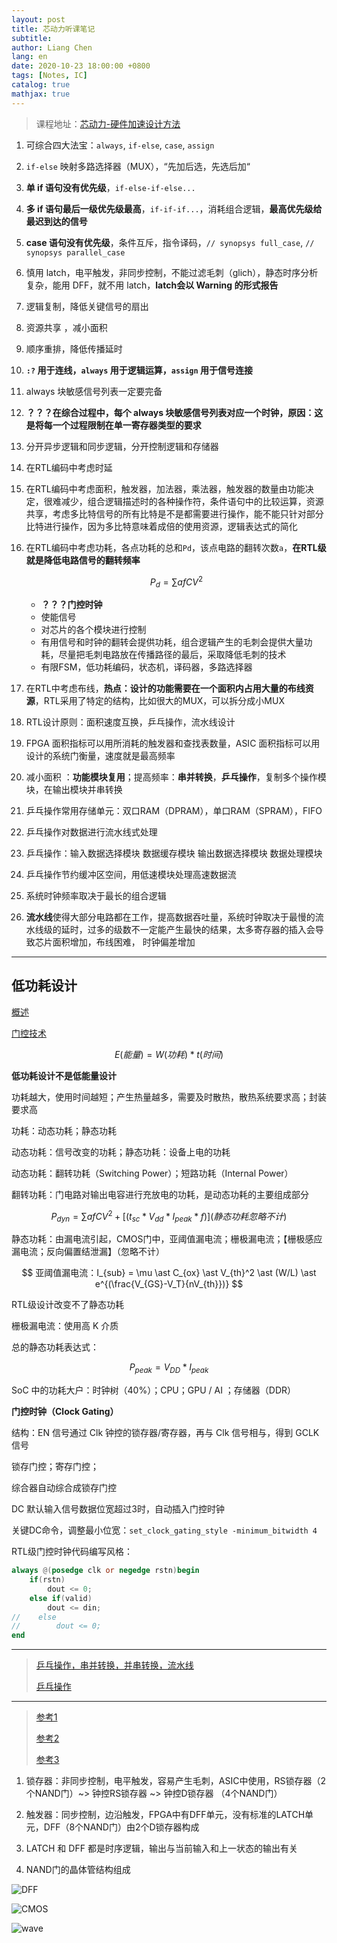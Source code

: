 ```yaml
---
layout: post
title: 芯动力听课笔记
subtitle:
author: Liang Chen
lang: en
date: 2020-10-23 18:00:00 +0800
tags: [Notes, IC]
catalog: true
mathjax: true
---
```


<head>
    <script src="https://cdn.mathjax.org/mathjax/latest/MathJax.js?config=TeX-AMS-MML_HTMLorMML" type="text/javascript"></script>
    <script type="text/x-mathjax-config">
        MathJax.Hub.Config({
            tex2jax: {
            skipTags: ['script', 'noscript', 'style', 'textarea', 'pre'],
            inlineMath: [['$','$']]
            }
        });
    </script>
</head>

> 课程地址：[芯动力-硬件加速设计方法](https://www.icourse163.org/course/SWJTU-1207492806)

1. 可综合四大法宝：`always`, `if-else`, `case`, `assign`

2. `if-else` 映射多路选择器（MUX），“先加后选，先选后加“

3. **单 if 语句没有优先级**，`if-else-if-else...`

4. **多 if 语句最后一级优先级最高**，`if-if-if...`，消耗组合逻辑，**最高优先级给最迟到达的信号**

5. **case 语句没有优先级**，条件互斥，指令译码，`// synopsys full_case`, `// synopsys parallel_case`

6. 慎用 latch，电平触发，非同步控制，不能过滤毛刺（glich），静态时序分析复杂，能用 DFF，就不用 latch，**latch会以 Warning 的形式报告**

7. 逻辑复制，降低关键信号的扇出

8. 资源共享 ，减小面积

9. 顺序重排，降低传播延时

10. **`:?` 用于连线，`always` 用于逻辑运算，`assign` 用于信号连接**

11. always 块敏感信号列表一定要完备

12. **？？？在综合过程中，每个 always 块敏感信号列表对应一个时钟，原因：这是将每一个过程限制在单一寄存器类型的要求**

13. 分开异步逻辑和同步逻辑，分开控制逻辑和存储器

14. 在RTL编码中考虑时延

15. 在RTL编码中考虑面积，触发器，加法器，乘法器，触发器的数量由功能决定，很难减少，组合逻辑描述时的各种操作符，条件语句中的比较运算，资源共享，考虑多比特信号的所有比特是不是都需要进行操作，能不能只针对部分比特进行操作，因为多比特意味着成倍的使用资源，逻辑表达式的简化

16. 在RTL编码中考虑功耗，各点功耗的总和`Pd`，该点电路的翻转次数`a`，**在RTL级就是降低电路信号的翻转频率**

    $$
    P_d = \sum {afCV^2}
    $$

    - **？？？门控时钟**
    - 使能信号
    - 对芯片的各个模块进行控制
    - 有用信号和时钟的翻转会提供功耗，组合逻辑产生的毛刺会提供大量功耗，尽量把毛刺电路放在传播路径的最后，采取降低毛刺的技术
    - 有限FSM，低功耗编码，状态机，译码器，多路选择器

17. 在RTL中考虑布线，**热点：设计的功能需要在一个面积内占用大量的布线资源**，RTL采用了特定的结构，比如很大的MUX，可以拆分成小MUX

18. RTL设计原则：面积速度互换，乒乓操作，流水线设计

19. FPGA 面积指标可以用所消耗的触发器和查找表数量，ASIC 面积指标可以用设计的系统门衡量，速度就是最高频率

20. 减小面积 ：**功能模块复用**；提高频率：**串并转换**，**乒乓操作**，复制多个操作模块，在输出模块并串转换

21. 乒乓操作常用存储单元：双口RAM（DPRAM），单口RAM（SPRAM），FIFO

22. 乒乓操作对数据进行流水线式处理

23. 乒乓操作：输入数据选择模块 数据缓存模块 输出数据选择模块 数据处理模块 

24. 乒乓操作节约缓冲区空间，用低速模块处理高速数据流

25. 系统时钟频率取决于最长的组合逻辑

26. **流水线**使得大部分电路都在工作，提高数据吞吐量，系统时钟取决于最慢的流水线级的延时，过多的级数不一定能产生最快的结果，太多寄存器的插入会导致芯片面积增加，布线困难， 时钟偏差增加

--------------------------------------------------------------------------------------

## 低功耗设计

[概述](https://zhuanlan.zhihu.com/p/137937714)

[门控技术](https://zhuanlan.zhihu.com/p/139363948)

$$
E(能量) = W(功耗) \ast t(时间)
$$

**低功耗设计不是低能量设计**

功耗越大，使用时间越短；产生热量越多，需要及时散热，散热系统要求高；封装要求高

功耗：动态功耗；静态功耗

动态功耗：信号改变的功耗；静态功耗：设备上电的功耗

动态功耗：翻转功耗（Switching Power）；短路功耗（Internal Power）

翻转功耗：门电路对输出电容进行充放电的功耗，是动态功耗的主要组成部分

$$
P_{dyn} = \sum {afCV^2} + [(t_{sc} \ast V_{dd} \ast I_{peak} \ast f)](静态功耗忽略不计)
$$

静态功耗：由漏电流引起，CMOS门中，亚阈值漏电流；栅极漏电流；【栅极感应漏电流；反向偏置结泄漏】（忽略不计）

$$
亚阈值漏电流：I_{sub} = \mu \ast C_{ox} \ast V_{th}^2 \ast (W/L) \ast e^{(\frac{V_{GS}-V_T}{nV_{th}})}
$$

RTL级设计改变不了静态功耗

栅极漏电流：使用高 K 介质

总的静态功耗表达式：

$$
P_{peak} = V_{DD} \ast I_{peak}
$$

SoC 中的功耗大户：时钟树（40%）；CPU；GPU / AI ；存储器（DDR）

**门控时钟（Clock Gating）**

结构：EN 信号通过 Clk 钟控的锁存器/寄存器，再与 Clk 信号相与，得到 GCLK 信号 

锁存门控；寄存门控；

综合器自动综合成锁存门控

DC 默认输入信号数据位宽超过3时，自动插入门控时钟

关键DC命令，调整最小位宽：`set_clock_gating_style -minimum_bitwidth 4`

RTL级门控时钟代码编写风格：

```verilog
always @(posedge clk or negedge rstn)begin
    if(rstn)
        dout <= 0;
    else if(valid)
        dout <= din;
//    else
//        dout <= 0;
end
```

-------------------------------------------------------------------

> [乒乓操作，串并转换，并串转换，流水线](https://zhuanlan.zhihu.com/p/63279853)
>
> [乒乓操作](https://www.cnblogs.com/lai-jian-tao/p/10796248.html)

--------------------------------------------------------------

> [参考1](https://halftop.github.io/post/verilog-day5/#toc-heading-5)
>
> [参考2](https://blog.csdn.net/phenixyf/article/details/8727775)
> 
> [参考3](https://zhuanlan.zhihu.com/p/34974464)

1. 锁存器：非同步控制，电平触发，容易产生毛刺，ASIC中使用，RS锁存器（2个NAND门）~> 钟控RS锁存器 ~> 钟控D锁存器 （4个NAND门）

2. 触发器：同步控制，边沿触发，FPGA中有DFF单元，没有标准的LATCH单元，DFF（8个NAND门）由2个D锁存器构成

3. LATCH 和 DFF 都是时序逻辑，输出与当前输入和上一状态的输出有关

4. NAND门的晶体管结构组成

![DFF]({{site.url}}/assets/img/notes/DFF.jpg)

![CMOS]({{site.url}}/assets/img/notes/CMOS.jpg)

![wave]({{site.url}}/assets/img/notes/wave.png)

